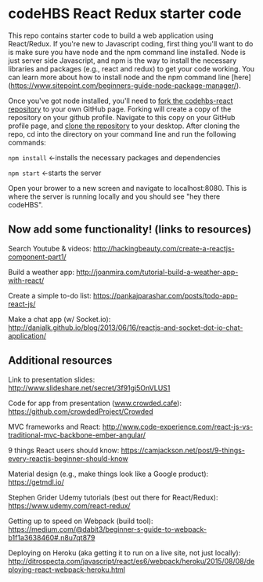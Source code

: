 # codeHBS React Redux starter code

This repo contains starter code to build a web application using React/Redux. If you're new to Javascript coding, first thing you'll want to do is make sure you have node and the npm command line installed. Node is just server side Javascript, and npm is the way to install the necessary libraries and packages (e.g., react and redux) to get your code working. You can learn more about how to install node and the npm command line [here] (https://www.sitepoint.com/beginners-guide-node-package-manager/).

Once you've got node installed, you'll need to [fork the codehbs-react repository](https://help.github.com/articles/fork-a-repo/) to your own GitHub page. Forking will create a copy of the repository on your github profile. Navigate to this copy on your GitHub profile page, and [clone the repository](https://help.github.com/articles/cloning-a-repository/) to your desktop. After cloning the repo, cd into the directory on your command line and run the following commands:

`npm install` <-installs the necessary packages and dependencies

`npm start` <-starts the server

Open your brower to a new screen and navigate to localhost:8080. This is where the server is running locally and you should see "hey there codeHBS".

## Now add some functionality! (links to resources)

Search Youtube & videos: http://hackingbeauty.com/create-a-reactjs-component-part1/

Build a weather app: http://joanmira.com/tutorial-build-a-weather-app-with-react/

Create a simple to-do list: https://pankajparashar.com/posts/todo-app-react-js/

Make a chat app (w/ Socket.io): http://danialk.github.io/blog/2013/06/16/reactjs-and-socket-dot-io-chat-application/

## Additional resources

Link to presentation slides: http://www.slideshare.net/secret/3f91gi5OnVLUS1

Code for app from presentation (www.crowded.cafe): https://github.com/crowdedProject/Crowded

MVC frameworks and React: http://www.code-experience.com/react-js-vs-traditional-mvc-backbone-ember-angular/

9 things React users should know: https://camjackson.net/post/9-things-every-reactjs-beginner-should-know

Material design (e.g., make things look like a Google product): https://getmdl.io/

Stephen Grider Udemy tutorials (best out there for React/Redux): https://www.udemy.com/react-redux/

Getting up to speed on Webpack (build tool): https://medium.com/@dabit3/beginner-s-guide-to-webpack-b1f1a3638460#.n8u7qt879

Deploying on Heroku (aka getting it to run on a live site, not just locally): http://ditrospecta.com/javascript/react/es6/webpack/heroku/2015/08/08/deploying-react-webpack-heroku.html
